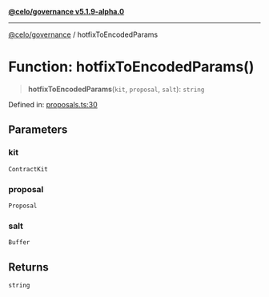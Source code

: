 [**@celo/governance v5.1.9-alpha.0**](../README.md)

***

[@celo/governance](../README.md) / hotfixToEncodedParams

# Function: hotfixToEncodedParams()

> **hotfixToEncodedParams**(`kit`, `proposal`, `salt`): `string`

Defined in: [proposals.ts:30](https://github.com/celo-org/developer-tooling/blob/master/packages/sdk/governance/src/proposals.ts#L30)

## Parameters

### kit

`ContractKit`

### proposal

`Proposal`

### salt

`Buffer`

## Returns

`string`
